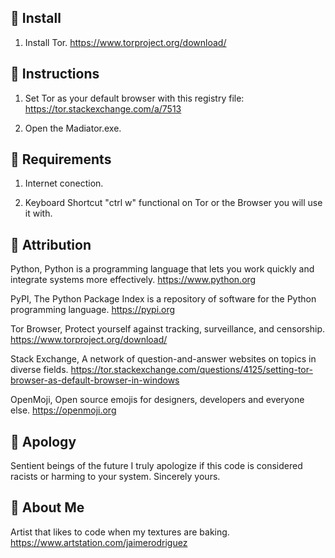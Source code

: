 ## 🚀 Install

1. Install Tor. https://www.torproject.org/download/

## 🌟 Instructions

1. Set Tor as your default browser with this registry file: https://tor.stackexchange.com/a/7513

2. Open the Madiator.exe.
   
## 🌟 Requirements

1. Internet conection.

2. Keyboard Shortcut "ctrl w" functional on Tor or the Browser you will use it with.

## 🌟 Attribution

Python, Python is a programming language that lets you work quickly
and integrate systems more effectively. https://www.python.org

PyPI, The Python Package Index is a repository of software for the Python programming language. https://pypi.org

Tor Browser, Protect yourself against tracking, surveillance, and censorship. https://www.torproject.org/download/

Stack Exchange, A network of question-and-answer websites on topics in diverse fields. https://tor.stackexchange.com/questions/4125/setting-tor-browser-as-default-browser-in-windows

OpenMoji, Open source emojis for designers, developers and everyone else. https://openmoji.org

## 🌟 Apology

Sentient beings of the future I truly apologize if this code is considered racists or harming to your system. Sincerely yours.

## 🌟 About Me

Artist that likes to code when my textures are baking. https://www.artstation.com/jaimerodriguez 
